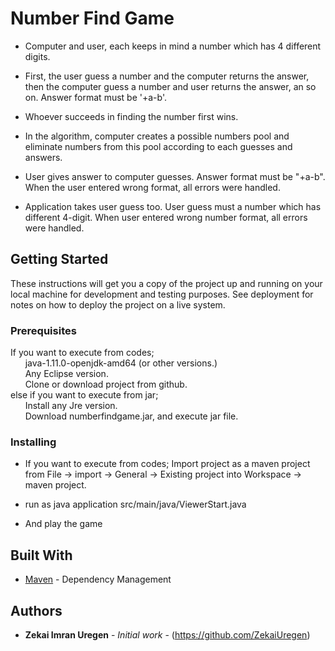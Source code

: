 # Number Find Game

 * Computer and user, each keeps in mind a number which has 4 different digits.
 * First, the user guess a number and the computer returns the answer, then the computer guess a number and user returns the answer, an so on. Answer format must be '+a-b'.
 * Whoever succeeds in finding the number first wins.
 
 * In the algorithm, computer creates a possible numbers pool and eliminate numbers from this pool according to each guesses and answers.
 
 * User gives answer to computer guesses. Answer format must be "+a-b". When the user entered wrong format, all errors were handled.
 
 * Application takes user guess too. User guess must a number which has different 4-digit. When user entered wrong number format, all errors were handled.

## Getting Started

These instructions will get you a copy of the project up and running on your local machine for development and testing purposes. See deployment for notes on how to deploy the project on a live system.

### Prerequisites

If you want to execute from codes;<br/>
&nbsp;&nbsp;&nbsp;&nbsp;&nbsp; java-1.11.0-openjdk-amd64 (or other versions.)<br/>
&nbsp;&nbsp;&nbsp;&nbsp;&nbsp; Any Eclipse version.<br/>
&nbsp;&nbsp;&nbsp;&nbsp;&nbsp; Clone or download project from github.<br/>
else if you want to execute from jar;<br/>
&nbsp;&nbsp;&nbsp;&nbsp;&nbsp; Install any Jre version.<br/>
&nbsp;&nbsp;&nbsp;&nbsp;&nbsp; Download numberfindgame.jar, and execute jar file.
    
### Installing

* If you want to execute from codes;
	Import project as a maven project from File -> import -> General -> Existing project into   Workspace -> maven project.

* run as java application src/main/java/ViewerStart.java	 
* And play the game
      

## Built With
* [Maven](https://maven.apache.org/) - Dependency Management


## Authors

* **Zekai Imran Uregen** - *Initial work* - (https://github.com/ZekaiUregen)



